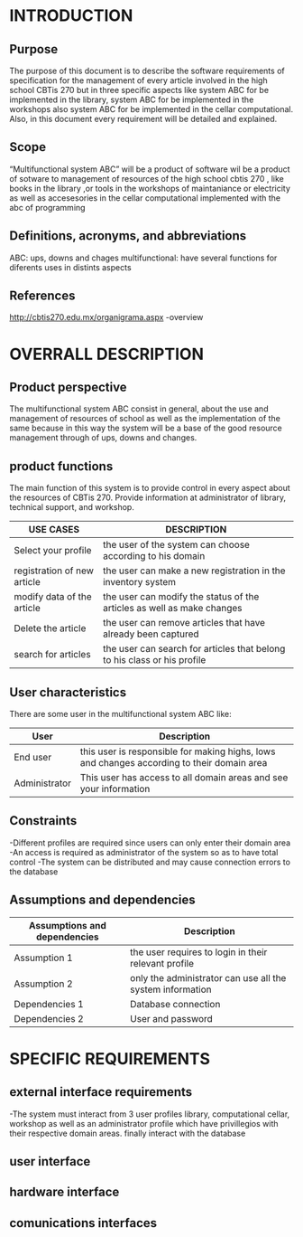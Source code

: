 # INTRODUCTION

## Purpose
The purpose of this document is to describe the software requirements of specification for the management of every article involved in the high school CBTis 270  but in three specific aspects like system ABC for be implemented in the library, system ABC for be implemented in the workshops also system ABC for be implemented in the cellar computational. Also, in this document every requirement will be detailed and explained.

## Scope
“Multifunctional system  ABC” will be a product of software wil be a product of sotware to management of resources of the high school cbtis 270 , like books in the library ,or tools in the workshops of maintaniance or electricity  as well as   accesesories in the cellar computational  implemented with  the abc of programming

## Definitions, acronyms, and abbreviations 
ABC: ups, downs and chages 
multifunctional: have several functions for diferents uses in distints aspects

## References 
http://cbtis270.edu.mx/organigrama.aspx
-overview
# OVERRALL DESCRIPTION 
## Product perspective 
The multifunctional system ABC consist in general, about the use and management of resources of school as well as the implementation of the same because in this way the system will be a base of the good resource management through of ups, downs and changes.
## product functions 
The main function of this system is to provide control in every aspect about the resources of CBTis 270. Provide information at administrator of library, technical support, and workshop. 

| USE CASES | DESCRIPTION |
| --------- | ----------- |
| Select your profile | the user of the system can choose according to his domain |
| registration of new article | the user can make a new registration in the inventory system |
| modify data of the article | the user can modify the status of the articles as well as make changes |
| Delete the article | the user can remove articles that have already been captured |
| search for articles | the user can search for articles that belong to his class or his profile |




## User characteristics
There are some user in the multifunctional system ABC like:

| User | Description |
| ---- | ----------- |
| End user | this user is responsible for making highs, lows and changes according to their domain area |
| Administrator | This user has access to all domain areas and see your information |


 
## Constraints 
-Different profiles are required since users can only enter their domain area
-An access is required as administrator of the system so as to have total control
-The system can be distributed and may cause connection errors to the database

## Assumptions and dependencies 

| Assumptions and dependencies | Description | 
| ---------------------------- | ----------- |
| Assumption 1 | the user requires to login in their relevant profile |
| Assumption 2 | only the administrator can use all the system information |
| Dependencies 1 | Database connection |
| Dependencies 2 | User and password |
	
	
# SPECIFIC REQUIREMENTS 

## external interface requirements 
-The system must interact from 3 user profiles library, computational cellar, workshop as well as an administrator profile which have privillegios with their respective domain areas. finally interact with the database
## user interface 
## hardware interface 
## comunications interfaces 
